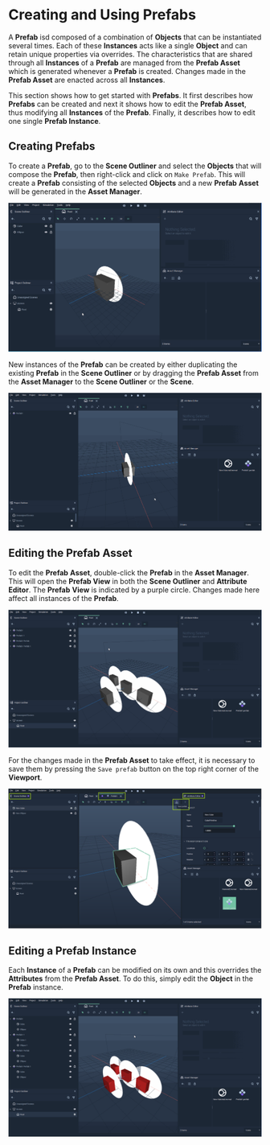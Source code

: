 # Creating and Using Prefabs

A **Prefab** isd composed of a combination of **Objects** that can be instantiated several times. Each of these **Instances** acts like a single **Object** and can retain unique properties via overrides. The characteristics that are shared through all **Instances** of a **Prefab** are managed from the **Prefab Asset** which is generated whenever a **Prefab** is created. Changes made in the **Prefab Asset** are enacted across all **Instances**.

This section shows how to get started with **Prefabs**. It first describes how **Prefabs** can be created and next it shows how to edit the **Prefab Asset**, thus modifying all **Instances** of the **Prefab**. Finally, it describes how to edit one single **Prefab Instance**.

## Creating Prefabs

To create a **Prefab**, go to the **Scene Outliner** and select the **Objects** that will compose the **Prefab**, then right-click and click on `Make Prefab`. This will create a **Prefab** consisting of the selected **Objects** and a new **Prefab** **Asset** will be generated in the **Asset Manager**.

![Creating a **Prefab**.](../../.gitbook/assets/prefabs1.gif)

New instances of the **Prefab** can be created by either duplicating the existing **Prefab** in the **Scene Outliner** or by dragging the **Prefab Asset** from the **Asset Manager** to the **Scene Outliner** or the **Scene**.

![Creating new instances of a **Prefab**.](../../.gitbook/assets/dupliprefabs.gif)

## Editing the Prefab Asset

To edit the **Prefab** **Asset**, double-click the **Prefab** in the **Asset Manager**. This will open the **Prefab View** in both the **Scene Outliner** and **Attribute Editor**. The **Prefab** **View** is indicated by a purple circle. Changes made here affect all instances of the **Prefab**. 

![Editing the master **Prefab**.](../../.gitbook/assets/editmasterprefab.gif)

For the changes made in the **Prefab Asset** to take effect, it is necessary to save them by pressing the `Save prefab` button on the top right corner of the **Viewport**.

![**Prefab** view.](../../.gitbook/assets/prefab-view2.png)

## Editing a Prefab Instance

Each **Instance** of a **Prefab** can be modified on its own and this overrides the **Attributes** from the **Prefab Asset**. To do this, simply edit the **Object** in the **Prefab** instance.

![Prefab instance override.](../../.gitbook/assets/prefabinstanceoverride.gif) 